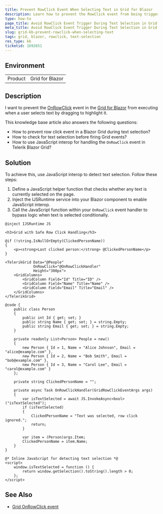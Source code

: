 ```yaml
---
title: Prevent RowClick Event When Selecting Text in Grid for Blazor
description: Learn how to prevent the RowClick event from being triggered in Grid for Blazor when selecting text using JavaScript interop.
type: how-to
page_title: Avoid RowClick Event Trigger During Text Selection in Grid for Blazor
meta_title: Avoid RowClick Event Trigger During Text Selection in Grid for Blazor
slug: grid-kb-prevent-rowclick-when-selecting-text
tags: grid, blazor, rowclick, text-selection
res_type: kb
ticketid: 1692651
---
```


## Environment
<table>
<tbody>
<tr>
<td> Product </td>
<td> Grid for Blazor </td>
</tr>
</tbody>
</table>

## Description

I want to prevent the [OnRowClick](slug:grid-events#onrowclick) event in the [Grid for Blazor](slug:grid-overview) from executing when a user selects text by dragging to highlight it. 

This knowledge base article also answers the following questions:
- How to prevent row click event in a Blazor Grid during text selection?
- How to check for text selection before firing Grid events?
- How to use JavaScript interop for handling the `OnRowClick` event in Telerik Blazor Grid?

## Solution

To achieve this, use JavaScript interop to detect text selection. Follow these steps:

1. Define a JavaScript helper function that checks whether any text is currently selected on the page.
2. Inject the IJSRuntime service into your Blazor component to enable JavaScript interop.
3. Call the JavaScript function within your `OnRowClick` event handler to bypass logic when text is selected conditionally.

````RAZOR
@inject IJSRuntime JS

<h3>Grid with Safe Row Click Handling</h3>

@if (!string.IsNullOrEmpty(ClickedPersonName))
{
    <p><strong>Last clicked person:</strong> @ClickedPersonName</p>
}

<TelerikGrid Data="@People"
             OnRowClick="@OnRowClickHandler"
             Height="300px">
    <GridColumns>
        <GridColumn Field="Id" Title="ID" />
        <GridColumn Field="Name" Title="Name" />
        <GridColumn Field="Email" Title="Email" />
    </GridColumns>
</TelerikGrid>

@code {
    public class Person
    {
        public int Id { get; set; }
        public string Name { get; set; } = string.Empty;
        public string Email { get; set; } = string.Empty;
    }

    private readonly List<Person> People = new()
    {
        new Person { Id = 1, Name = "Alice Johnson", Email = "alice@example.com" },
        new Person { Id = 2, Name = "Bob Smith", Email = "bob@example.com" },
        new Person { Id = 3, Name = "Carol Lee", Email = "carol@example.com" }
    };

    private string ClickedPersonName = "";

    private async Task OnRowClickHandler(GridRowClickEventArgs args)
    {
        var isTextSelected = await JS.InvokeAsync<bool>("isTextSelected");
        if (isTextSelected)
        {
            ClickedPersonName = "Text was selected, row click ignored.";
            return;
        }

        var item = (Person)args.Item;
        ClickedPersonName = item.Name;
    }
}

@* Inline JavaScript for detecting text selection *@
<script>
    window.isTextSelected = function () {
        return window.getSelection().toString().length > 0;
    };
</script>
````

## See Also

* [Grid OnRowClick event](slug:grid-events#onrowclick)
